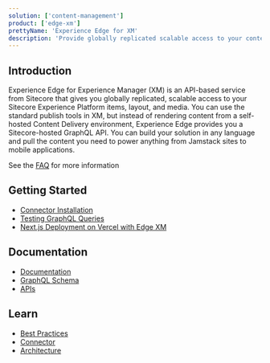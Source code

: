 ```yaml
---
solution: ['content-management']
product: ['edge-xm']
prettyName: 'Experience Edge for XM'
description: 'Provide globally replicated scalable access to your content managed within Sitecore Experience Manager'
---
```


## Introduction
Experience Edge for Experience Manager (XM) is an API-based service from Sitecore that gives you globally replicated, scalable access to your Sitecore Experience Platform items, layout, and media. You can use the standard publish tools in XM, but instead of rendering content from a self-hosted Content Delivery environment, Experience Edge provides you a Sitecore-hosted GraphQL API. You can build your solution in any language and pull the content you need to power anything from Jamstack sites to mobile applications.

See the [FAQ](https://www.sitecore.com/company/news-events/press-releases/2020/12/sitecore-advances-saas-platform-with-sitecore-experience-edge/faq) for more information

## Getting Started

- [Connector Installation](https://doc.sitecore.com/en/developers/101/developer-tools/install-and-configure-the-experience-edge-connector.html)
- [Testing GraphQL Queries](https://doc.sitecore.com/en/developers/101/developer-tools/test-your-queries.html)
- [Next.js Deployment on Vercel with Edge XM](https://jss.sitecore.com/docs/nextjs/deploying-to-production/vercel)

## Documentation

- [Documentation](https://doc.sitecore.com/en/developers/101/developer-tools/sitecore-experience-edge-for-xm.html)
- [GraphQL Schema](https://doc.sitecore.com/en/developers/101/developer-tools/the-experience-edge-schema.html)
- [APIs](https://doc.sitecore.com/en/developers/101/developer-tools/experience-edge-for-xm-apis.html)

## Learn

- [Best Practices](https://doc.sitecore.com/en/developers/101/developer-tools/experience-edge-for-xm-best-practices.html)
- [Connector](https://doc.sitecore.com/en/developers/101/developer-tools/the-experience-edge-connector.html)
- [Architecture](https://doc.sitecore.com/en/developers/101/developer-tools/the-architecture-of-sitecore-experience-edge-for-xm.html)
